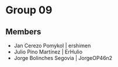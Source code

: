 # Group 09

## Members

- Jan Cerezo Pomykol | ershimen
- Julio Pino Martínez | ErHulio
- Jorge Bolinches Segovia | JorgeOP46n2
